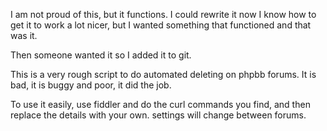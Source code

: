 I am not proud of this, but it functions. I could rewrite it now I know how to get it to work a lot nicer, but I wanted something that functioned and that was it. 

Then someone wanted it so I added it to git.

This is a very rough script to do automated deleting on phpbb forums.
It is bad, it is buggy and poor, it did the job.

To use it easily, use fiddler and do the curl commands you find, and then replace the details with your own. settings will change between forums.
